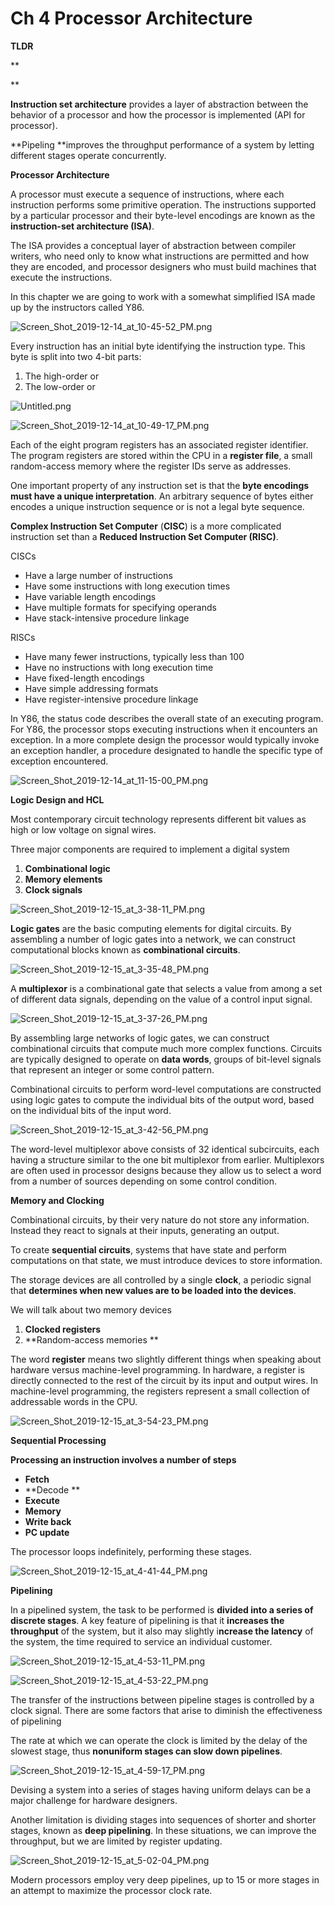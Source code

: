 # Ch 4 Processor Architecture

**TLDR**

**

**

**Instruction set architecture** provides a layer of abstraction between the behavior of a processor and how the processor is implemented (API for processor).

**Pipeling **improves the throughput performance of a system by letting different stages operate concurrently.

**Processor Architecture**

A processor must execute a sequence of instructions, where each instruction performs some primitive operation. The instructions supported by a particular processor and their byte-level encodings are known as the **instruction-set architecture (ISA)**.

The ISA provides a conceptual layer of abstraction between compiler writers, who need only to know what instructions are permitted and how they are encoded, and processor designers who must build machines that execute the instructions.

In this chapter we are going to work with a somewhat simplified ISA made up by the instructors called Y86.

![Screen_Shot_2019-12-14_at_10-45-52_PM.png](image/Screen_Shot_2019-12-14_at_10-45-52_PM.png)

Every instruction has an initial byte identifying the instruction type. This byte is split into two 4-bit parts:

1. The high-order or 
2. The low-order or

![Untitled.png](image/Untitled.png)

![Screen_Shot_2019-12-14_at_10-49-17_PM.png](image/Screen_Shot_2019-12-14_at_10-49-17_PM.png)

Each of the eight program registers has an associated register identifier. The program registers are stored within the CPU in a **register file**, a small random-access memory where the register IDs serve as addresses.

One important property of any instruction set is that the **byte encodings must have a unique interpretation**. An arbitrary sequence of bytes either encodes a unique instruction sequence or is not a legal byte sequence.

**Complex Instruction Set Computer** (**CISC**) is a more complicated instruction set than a **Reduced Instruction Set Computer (RISC)**.

CISCs

* Have a large number of instructions
* Have some instructions with long execution times
* Have variable length encodings
* Have multiple formats for specifying operands
* Have stack-intensive procedure linkage

RISCs

* Have many fewer instructions, typically less than 100
* Have no instructions with long execution time
* Have fixed-length encodings
* Have simple addressing formats
* Have register-intensive procedure linkage

In Y86, the status code describes the overall state of an executing program. For Y86, the processor stops executing instructions when it encounters an exception. In a more complete design the processor would typically invoke an exception handler, a procedure designated to handle the specific type of exception encountered.

![Screen_Shot_2019-12-14_at_11-15-00_PM.png](image/Screen_Shot_2019-12-14_at_11-15-00_PM.png)

**Logic Design and HCL**

Most contemporary circuit technology represents different bit values as high or low voltage on signal wires.

Three major components are required to implement a digital system

1. **Combinational logic**
2. **Memory elements**
3. **Clock signals**

![Screen_Shot_2019-12-15_at_3-38-11_PM.png](image/Screen_Shot_2019-12-15_at_3-38-11_PM.png)

**Logic gates** are the basic computing elements for digital circuits. By assembling a number of logic gates into a network, we can construct computational blocks known as **combinational circuits**.

![Screen_Shot_2019-12-15_at_3-35-48_PM.png](image/Screen_Shot_2019-12-15_at_3-35-48_PM.png)

A **multiplexor** is a combinational gate that selects a value from among a set of different data signals, depending on the value of a control input signal. 

![Screen_Shot_2019-12-15_at_3-37-26_PM.png](image/Screen_Shot_2019-12-15_at_3-37-26_PM.png)

By assembling large networks of logic gates, we can construct combinational circuits that compute much more complex functions. Circuits are typically designed to operate on **data words**, groups of bit-level signals that represent an integer or some control pattern.

Combinational circuits to perform word-level computations are constructed using logic gates to compute the individual bits of the output word, based on the individual bits of the input word.

![Screen_Shot_2019-12-15_at_3-42-56_PM.png](image/Screen_Shot_2019-12-15_at_3-42-56_PM.png)

The word-level multiplexor above consists of 32 identical subcircuits, each having a structure similar to the one bit multiplexor from earlier. Multiplexors are often used in processor designs because they allow us to select a word from a number of sources depending on some control condition.

**Memory and Clocking**

Combinational circuits, by their very nature do not store any information. Instead they react to signals at their inputs, generating an output. 

To create **sequential circuits**, systems that have state and perform computations on that state, we must introduce devices to store information.

The storage devices are all controlled by a single **clock**, a periodic signal that **determines when new values are to be loaded into the devices**.

We will talk about two memory devices

1. **Clocked registers**
2. **Random-access memories **

The word **register** means two slightly different things when speaking about hardware versus machine-level programming. In hardware, a register is directly connected to the rest of the circuit by its input and output wires. In machine-level programming, the registers represent a small collection of addressable words in the CPU.

![Screen_Shot_2019-12-15_at_3-54-23_PM.png](image/Screen_Shot_2019-12-15_at_3-54-23_PM.png)

**Sequential Processing**

**Processing an instruction involves a number of steps**

* **Fetch**
* **Decode **
* **Execute**
* **Memory**
* **Write back**
* **PC update**

The processor loops indefinitely, performing these stages.

![Screen_Shot_2019-12-15_at_4-41-44_PM.png](image/Screen_Shot_2019-12-15_at_4-41-44_PM.png)

**Pipelining**

In a pipelined system, the task to be performed is **divided into a series of discrete stages**. A key feature of pipelining is that it **increases the throughput** of the system, but it also may slightly i**ncrease the latency** of the system, the time required to service an individual customer.

![Screen_Shot_2019-12-15_at_4-53-11_PM.png](image/Screen_Shot_2019-12-15_at_4-53-11_PM.png)

![Screen_Shot_2019-12-15_at_4-53-22_PM.png](image/Screen_Shot_2019-12-15_at_4-53-22_PM.png)

The transfer of the instructions between pipeline stages is controlled by a clock signal. There are some factors that arise to diminish the effectiveness of pipelining

The rate at which we can operate the clock is limited by the delay of the slowest stage, thus **nonuniform stages can slow down pipelines**.

![Screen_Shot_2019-12-15_at_4-59-17_PM.png](image/Screen_Shot_2019-12-15_at_4-59-17_PM.png)

Devising a system into a series of stages having uniform delays can be a major challenge for hardware designers.

Another limitation is dividing stages into sequences of shorter and shorter stages, known as **deep pipelining**. In these situations, we can improve the throughput, but we are limited by register updating.

![Screen_Shot_2019-12-15_at_5-02-04_PM.png](image/Screen_Shot_2019-12-15_at_5-02-04_PM.png)

Modern processors employ very deep pipelines, up to 15 or more stages in an attempt to maximize the processor clock rate.
